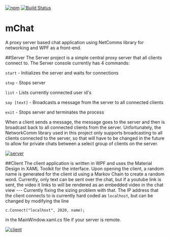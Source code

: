[![npm](https://img.shields.io/npm/l/express.svg?maxAge=2592000?style=plastic)]() [![Build Status](https://travis-ci.org/alec-chan/mChat.svg?branch=master)](https://travis-ci.org/alec-chan/mChat)
# mChat
A proxy server based chat application using NetComms library for networking and WPF as a front-end.

##Server
The Server project is a simple central proxy server that all clients connect to.  The Server console currently has 4 commands:

`start` - Initializes the server and waits for connections

`stop` - Stops server

`list` - Lists currently connected user id's

`say [text]` - Broadcasts a message from the server to all connected clients

`exit` - Stops server and terminates the process

When a client sends a message, the message goes to the server and then is broadcast back to all connected clients from the server.  Unfortunately, the NetworkComm library used in this project only supports broadcasting to all clients connected to the server, so that will have to be changed in the future to allow for private chats between a select group of clients on the server.

[![server](http://i.imgur.com/39elTJZ.png)]()

##Client
The client application is written in WPF and uses the Material Design in XAML Toolkit for the interface.
Upon opening the client, a random name is generated for the client id using a Markov Chain to create a random word.
Currently, only text can be sent over the chat, but if a youtube link is sent, the video it links to will be rendered as an embedded video in the chat view --- Currently fixing the sizing problem with that.
The IP address that the client connects to is currently hard coded as `localhost`, but can be changed by modifying the line 

`c.Connect("localhost", 2020, name);`

in the MainWindow.xaml.cs file if your server is remote.

[![client](http://i.imgur.com/cUs4iR2.png)]()
